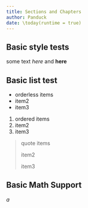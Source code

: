 ```yaml
---
title: Sections and Chapters
author: Panduck
date: \today(runtime = true)
---
```


## Basic style tests

some text *here* and **here**

## Basic list test

- orderless items
- item2
- item3

1. ordered items
2. item2
3. item3


> quote items
> 
> item2
> 
> item3

## Basic Math Support

$a$

